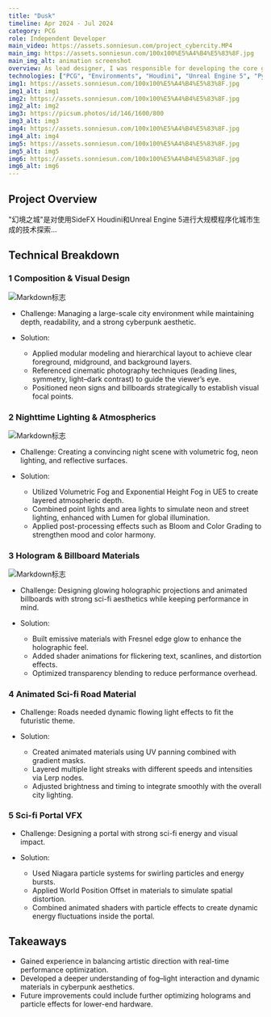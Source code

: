 ```yaml
---
title: "Dusk"
timeline: Apr 2024 - Jul 2024
category: PCG
role: Independent Developer
main_video: https://assets.sonniesun.com/project_cybercity.MP4
main_img: https://assets.sonniesun.com/100x100%E5%A4%B4%E5%83%8F.jpg
main_img_alt: animation screenshot
overview: As lead designer, I was responsible for developing the core gameplay mechanics, quest design, character progression system, and overseeing the implementation of the open-world environment. The project involved a small team of 5 developers working over 6 months.
technologies: ["PCG", "Environments", "Houdini", "Unreal Engine 5", "Python"]
img1: https://assets.sonniesun.com/100x100%E5%A4%B4%E5%83%8F.jpg
img1_alt: img1
img2: https://assets.sonniesun.com/100x100%E5%A4%B4%E5%83%8F.jpg
img2_alt: img2
img3: https://picsum.photos/id/146/1600/800
img3_alt: img3
img4: https://assets.sonniesun.com/100x100%E5%A4%B4%E5%83%8F.jpg
img4_alt: img4
img5: https://assets.sonniesun.com/100x100%E5%A4%B4%E5%83%8F.jpg
img5_alt: img5
img6: https://assets.sonniesun.com/100x100%E5%A4%B4%E5%83%8F.jpg
img6_alt: img6
---
```


## Project Overview

"幻境之城"是对使用SideFX Houdini和Unreal Engine 5进行大规模程序化城市生成的技术探索...

## Technical Breakdown

### 1 Composition & Visual Design

<!-- 构图草稿 -->
![Markdown标志](https://markdown-here.com/img/icon256.png "Markdown Logo")

- Challenge: Managing a large-scale city environment while maintaining depth, readability, and a strong cyberpunk aesthetic.

- Solution:
    - Applied modular modeling and hierarchical layout to achieve clear foreground, midground, and background layers.
    - Referenced cinematic photography techniques (leading lines, symmetry, light–dark contrast) to guide the viewer’s eye.
    - Positioned neon signs and billboards strategically to establish visual focal points.

### 2 Nighttime Lighting & Atmospherics

<!-- 灯光 -->
![Markdown标志](https://markdown-here.com/img/icon256.png "Markdown Logo")

- Challenge: Creating a convincing night scene with volumetric fog, neon lighting, and reflective surfaces.

- Solution:
    - Utilized Volumetric Fog and Exponential Height Fog in UE5 to create layered atmospheric depth.
    - Combined point lights and area lights to simulate neon and street lighting, enhanced with Lumen for global illumination.
    - Applied post-processing effects such as Bloom and Color Grading to strengthen mood and color harmony.

### 3 Hologram & Billboard Materials

<!-- PLUS：HUD的制作细节 -->
![Markdown标志](https://markdown-here.com/img/icon256.png "Markdown Logo")

- Challenge: Designing glowing holographic projections and animated billboards with strong sci-fi aesthetics while keeping performance in mind.

- Solution:
    - Built emissive materials with Fresnel edge glow to enhance the holographic feel.
    - Added shader animations for flickering text, scanlines, and distortion effects.
    - Optimized transparency blending to reduce performance overhead.

### 4 Animated Sci-fi Road Material

<!-- PLUS：刘光效果制作细节 -->
- Challenge: Roads needed dynamic flowing light effects to fit the futuristic theme.

- Solution:

    - Created animated materials using UV panning combined with gradient masks.
    - Layered multiple light streaks with different speeds and intensities via Lerp nodes.
    - Adjusted brightness and timing to integrate smoothly with the overall city lighting.

### 5 Sci-fi Portal VFX

<!-- PLUS：传送门制作细节 -->
- Challenge: Designing a portal with strong sci-fi energy and visual impact.

- Solution:
    - Used Niagara particle systems for swirling particles and energy bursts.
    - Applied World Position Offset in materials to simulate spatial distortion.
    - Combined animated shaders with particle effects to create dynamic energy fluctuations inside the portal.

## Takeaways

- Gained experience in balancing artistic direction with real-time performance optimization.
- Developed a deeper understanding of fog–light interaction and dynamic materials in cyberpunk aesthetics.
- Future improvements could include further optimizing holograms and particle effects for lower-end hardware.
